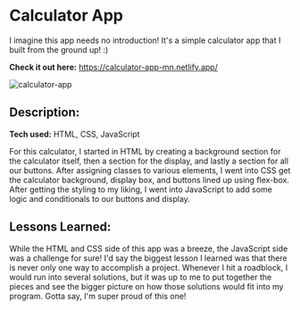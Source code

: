 # Calculator App

I imagine this app needs no introduction! It's a simple calculator app that I built from the ground up! :)

**Check it out here:** https://calculator-app-mn.netlify.app/

![calculator-app](https://github.com/malaz-naquib/Calculator-App/assets/113329798/1be1b7b4-d3ab-47f4-a70b-3870fac69410)

## Description:

**Tech used:** HTML, CSS, JavaScript

For this calculator, I started in HTML by creating a background section for the calculator itself, then a section for the display, and lastly a section for all our buttons. After assigning classes to various elements, I went into CSS get the calculator background, display box, and buttons lined up using flex-box. After getting the styling to my liking, I went into JavaScript to add some logic and conditionals to our buttons and display.

## Lessons Learned:

While the HTML and CSS side of this app was a breeze, the JavaScript side was a challenge for sure! I'd say the biggest lesson I learned was that there is never only one way to accomplish a project. Whenever I hit a roadblock, I would run into several solutions, but it was up to me to put together the pieces and see the bigger picture on how those solutions would fit into my program. Gotta say, I'm super proud of this one!

